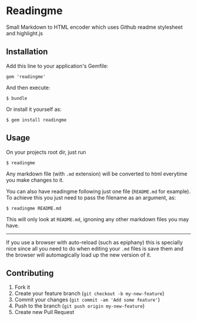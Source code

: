 # Readingme

Small Markdown to HTML encoder which uses Github readme stylesheet and highlight.js

## Installation

Add this line to your application's Gemfile:

    gem 'readingme'

And then execute:

    $ bundle

Or install it yourself as:

    $ gem install readingme

## Usage

On your projects root dir, just run

    $ readingme

Any markdown file (with `.md` extension) will be converted to html everytime you make changes to it.

You can also have readingme following just one file (`README.md` for example).
To achieve this you just need to pass the filename as an argument, as:

    $ readingme README.md

This will only look at `README.md`, ignoning any other markdown files you may have.

---

If you use a browser with auto-reload (such as epiphany) this is specially nice since all you need to do when editing your `.md` files is save them and the browser will automagically load up the new version of it.


## Contributing

1. Fork it
2. Create your feature branch (`git checkout -b my-new-feature`)
3. Commit your changes (`git commit -am 'Add some feature'`)
4. Push to the branch (`git push origin my-new-feature`)
5. Create new Pull Request
